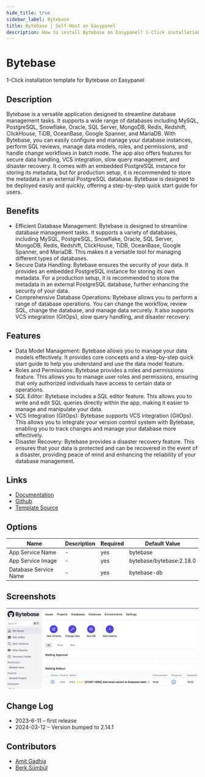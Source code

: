 ```yaml
---
hide_title: true
sidebar_label: Bytebase
title: Bytebase | Self-Host on Easypanel
description: How to install Bytebase on Easypanel? 1-Click installation template for Bytebase on Easypanel
---
```


<!-- generated -->

# Bytebase

1-Click installation template for Bytebase on Easypanel

## Description

Bytebase is a versatile application designed to streamline database management tasks. It supports a wide range of databases including MySQL, PostgreSQL, Snowflake, Oracle, SQL Server, MongoDB, Redis, Redshift, ClickHouse, TiDB, OceanBase, Google Spanner, and MariaDB. With Bytebase, you can easily configure and manage your database instances, perform SQL reviews, manage data models, roles, and permissions, and handle change workflows in batch mode. The app also offers features for secure data handling, VCS integration, slow query management, and disaster recovery. It comes with an embedded PostgreSQL instance for storing its metadata, but for production setup, it is recommended to store the metadata in an external PostgreSQL database. Bytebase is designed to be deployed easily and quickly, offering a step-by-step quick start guide for users.

## Benefits

- Efficient Database Management: Bytebase is designed to streamline database management tasks. It supports a variety of databases, including MySQL, PostgreSQL, Snowflake, Oracle, SQL Server, MongoDB, Redis, Redshift, ClickHouse, TiDB, OceanBase, Google Spanner, and MariaDB. This makes it a versatile tool for managing different types of databases.
- Secure Data Handling: Bytebase ensures the security of your data. It provides an embedded PostgreSQL instance for storing its own metadata. For a production setup, it is recommended to store the metadata in an external PostgreSQL database, further enhancing the security of your data.
- Comprehensive Database Operations: Bytebase allows you to perform a range of database operations. You can change the workflow, review SQL, change the database, and manage data securely. It also supports VCS integration (GitOps), slow query handling, and disaster recovery.

## Features

- Data Model Management: Bytebase allows you to manage your data models effectively. It provides core concepts and a step-by-step quick start guide to help you understand and use the data model feature.
- Roles and Permissions: Bytebase provides a roles and permissions feature. This allows you to manage user roles and permissions, ensuring that only authorized individuals have access to certain data or operations.
- SQL Editor: Bytebase includes a SQL editor feature. This allows you to write and edit SQL queries directly within the app, making it easier to manage and manipulate your data.
- VCS Integration (GitOps): Bytebase supports VCS integration (GitOps). This allows you to integrate your version control system with Bytebase, enabling you to track changes and manage your database more effectively.
- Disaster Recovery: Bytebase provides a disaster recovery feature. This ensures that your data is protected and can be recovered in the event of a disaster, providing peace of mind and enhancing the reliability of your database management.

## Links

- [Documentation](https://www.bytebase.com/docs/get-started/install/deploy-with-docker/)
- [Github](https://github.com/bytebase/bytebase)
- [Template Source](https://github.com/easypanel-io/templates/tree/main/templates/bytebase)

## Options

Name | Description | Required | Default Value
-|-|-|-
App Service Name | - | yes | bytebase
App Service Image | - | yes | bytebase/bytebase:2.18.0
Database Service Name | - | yes | bytebase-db

## Screenshots

![Bytebase Screenshot](./assets/screenshot.png)

## Change Log

- 2023-6-11 – first release
- 2024-03-12 – Version bumped to 2.14.1

## Contributors

- [Amit Gadhia](https://github.com/amitoo7)
- [Berk Sümbül](https://berksmbl.com)
